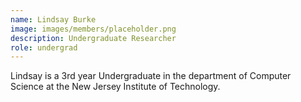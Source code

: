 ```yaml
---
name: Lindsay Burke
image: images/members/placeholder.png
description: Undergraduate Researcher 
role: undergrad 
---
```


Lindsay is a 3rd year Undergraduate in the department of Computer Science at the New Jersey Institute of Technology.